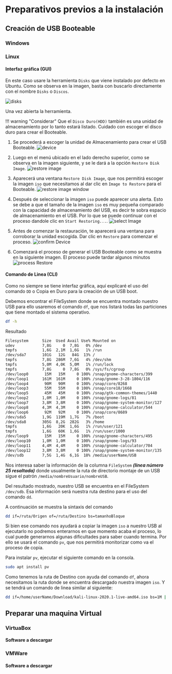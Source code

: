# Preparativos previos a la instalación
## Creación de USB Booteable
### Windows

### Linux

#### Interfaz gráfica (GUI)
En este caso usare la herramienta `Disks` que viene instalado por defecto en Ubuntu.
Como se observa en la imagen, basta con buscarlo directamente con el nombre `Disks` o `Discos`.

![](disks.png "disks")

Una vez abierta la herramienta.

!!! warning "Considerar"
    Que el `Disco Duro(HDD)` también es una unidad de almacenamiento por lo tanto estará listado. Cuidado con escoger el disco duro para crear el Booteable.

1. Se procederá a escoger la unidad de Almacenamiento para crear el USB Booteable.
![](selectDevice.png "device")


2. Luego en el menú ubicado en el lado derecho superior, como se observa en la imagen siguiente, y se le dará a la opción `Restore Disk Image`.
![](restoreDisk.png "restore image")

3. Aparecerá una ventana `Restore Disk Image`, que nos permitirá escoger la imagen `iso` que necesitamos al dar clic en `Image to Restore` para el Booteable. 
![](restoreImageWindow.png "restore image window")

4. Después de seleccionar la imagen `iso` puede aparecer una alerta. Esto se debe a que el tamaño de la imagen `iso` es muy pequeña comparado con la capacidad de almacenamiento del USB, es decir te sobra espacio de almacenamiento en el USB. Por lo que se puede continuar con el proceso dandole clic en `Start Restoring...`.
![](selectIso.png "select Image")

5. Antes de comenzar la restauración, te aparecerá una ventana para corroborar la unidad escogida. Dar clic en `Restore` para comenzar el proceso.
![](confirmDevice.png "confirm Device")

6. Comenzará el proceso de generar el USB Booteable como se muestra en la siguiente imagen. El proceso puede tardar algunos minutos
![](processRestore.png "process Restore")


#### Comando de Linea (CLI)
Como no siempre se tiene interfaz gráfica, aquí explicaré el uso del comando `DD` o Copia en Duro para la creación de un USB boot.


Debemos encontrar el FileSystem donde se encuentra montado nuestro USB para ello usaremos el comando `df`, que nos listará todas las particiones que tiene montado el sistema operativo.
``` bash
df -h
```
Resultado
``` bash hl_lines="25"
Filesystem      Size  Used Avail Use% Mounted on
udev            7,8G     0  7,8G   0% /dev
tmpfs           1,6G  2,1M  1,6G   1% /run
/dev/sda7       101G   12G   84G  13% /
tmpfs           7,8G  286M  7,6G   4% /dev/shm
tmpfs           5,0M  4,0K  5,0M   1% /run/lock
tmpfs           7,8G     0  7,8G   0% /sys/fs/cgroup
/dev/loop0       15M   15M     0 100% /snap/gnome-characters/399
/dev/loop1      161M  161M     0 100% /snap/gnome-3-28-1804/116
/dev/loop4       90M   90M     0 100% /snap/core/8268
/dev/loop3       55M   55M     0 100% /snap/core18/1668
/dev/loop5       45M   45M     0 100% /snap/gtk-common-themes/1440
/dev/loop2      1,0M  1,0M     0 100% /snap/gnome-logs/81
/dev/loop7      3,8M  3,8M     0 100% /snap/gnome-system-monitor/127
/dev/loop8      4,3M  4,3M     0 100% /snap/gnome-calculator/544
/dev/loop6       92M   92M     0 100% /snap/core/8689
/dev/sda5       1,9G  119M  1,7G   7% /boot
/dev/sda8       305G  8,2G  282G   3% /home
tmpfs           1,6G   20K  1,6G   1% /run/user/121
tmpfs           1,6G   60K  1,6G   1% /run/user/1000
/dev/loop9       15M   15M     0 100% /snap/gnome-characters/495
/dev/loop10     1,0M  1,0M     0 100% /snap/gnome-logs/93
/dev/loop11     4,4M  4,4M     0 100% /snap/gnome-calculator/704
/dev/loop12     3,8M  3,8M     0 100% /snap/gnome-system-monitor/135
/dev/sdb        7,5G  1,4G  6,1G  18% /media/userName/USB
```
Nos interesa saber la información de la columna `FileSystem` ***(linea número 25 resaltada)*** donde usualmente la ruta de directorio montaje de un USB sigue el patrón `/media/nombreUsuario/nombreUSB`. 

Del resultado mostrado, nuestro USB se encuentra en el FileSystem `/dev/sdb`. Esa información será nuestra ruta destino para el uso del comando `dd`.

A continuación se muestra la sintaxis del comando 
``` bash
dd if=/ruta/Origen of=/ruta/Destino bs=tamanhoBloque
```

Si bien ese comando nos ayudará a copiar la imagen `iso` a nuestro USB al ejecutarlo no podremos enterarnos en que momento acaba el proceso, lo cual puede generarnos algunas dificultades para saber cuando termina. Por ello se usará el comando `pv`, que nos permitirá monitorizar como va el proceso de copia. 

Para instalar `pv`, ejecutar el siguiente comando en la consola.
``` bash
sudo apt install pv
```

Como tenemos la ruta de Destino con ayuda del comando `df`, ahora necesitamos la ruta donde se encuentra descargado nuestra imagen `iso`. Y se tendrá un comando de linea similar al siguiente:
``` bash
dd if=/home/userName/Download/kali-linux-2020.1-live-amd64.iso bs=1M | pv | dd of=/media/userName/USB bs=1M 
```

## Preparar una maquina Virtual
### VirtuaBox
#### Software a descargar

### VMWare
#### Software a descargar